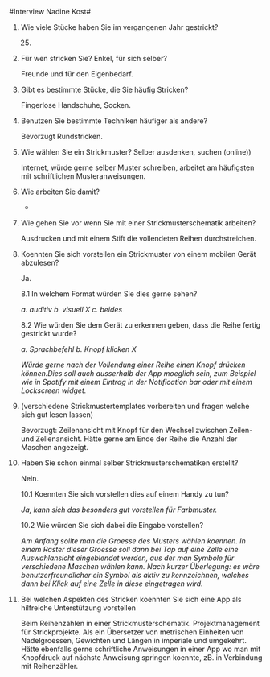 #Interview Nadine Kost#

1. Wie viele Stücke haben Sie im vergangenen Jahr gestrickt?

    25.

2. Für wen stricken Sie? Enkel, für sich selber?

    Freunde und für den Eigenbedarf.

3. Gibt es bestimmte Stücke, die Sie häufig Stricken?

    Fingerlose Handschuhe, Socken.

4. Benutzen Sie bestimmte Techniken häufiger als andere?

    Bevorzugt Rundstricken.

5. Wie wählen Sie ein Strickmuster? Selber ausdenken, suchen (online))

    Internet, würde gerne selber Muster schreiben, arbeitet am häufigsten mit schriftlichen Musteranweisungen.

6. Wie arbeiten Sie damit?

    -

7. Wie gehen Sie vor wenn Sie mit einer Strickmusterschematik arbeiten?

    Ausdrucken und mit einem Stift die vollendeten Reihen durchstreichen.

8. Koennten Sie sich vorstellen ein Strickmuster von einem mobilen Gerät abzulesen?

    Ja.

    8.1 In welchem Format würden Sie dies gerne sehen? 

    _a. auditiv
    b. visuell X
    c. beides_

    8.2 Wie würden Sie dem Gerät zu erkennen geben, dass die Reihe fertig gestrickt wurde?

    _a. Sprachbefehl 
    b. Knopf klicken X_

    _Würde gerne nach der Vollendung einer Reihe einen Knopf drücken können.Dies soll auch ausserhalb der App moeglich sein, zum Beispiel wie in Spotify mit einem Eintrag in der Notification bar oder mit einem Lockscreen widget._

9. (verschiedene Strickmustertemplates vorbereiten und fragen welche sich gut lesen lassen)

	Bevorzugt: Zeilenansicht mit Knopf für den Wechsel zwischen Zeilen- und Zellenansicht.
    Hätte gerne am Ende der Reihe die Anzahl der Maschen angezeigt.

10. Haben Sie schon einmal selber Strickmusterschematiken erstellt?
    
	Nein.

    10.1 Koennten Sie sich vorstellen dies auf einem Handy zu tun?
    
    _Ja, kann sich das besonders gut vorstellen für Farbmuster._

    10.2 Wie würden Sie sich dabei die Eingabe vorstellen?
    
    _Am Anfang sollte man die Groesse des Musters wählen koennen.
    In einem Raster dieser Groesse soll dann bei Tap auf eine Zelle eine Auswahlansicht eingeblendet werden, aus der man Symbole für verschiedene Maschen wählen kann.
    Nach kurzer Überlegung: es wäre benutzerfreundlicher ein Symbol als aktiv zu kennzeichnen, welches dann bei Klick auf eine Zelle in diese eingetragen wird._

11. Bei welchen Aspekten des Stricken koennten Sie sich eine App als hilfreiche Unterstützung vorstellen 
	
    Beim Reihenzählen in einer Strickmusterschematik.
    Projektmanagement für Strickprojekte.
    Als ein Übersetzer von metrischen Einheiten von Nadelgroessen, Gewichten und Längen in imperiale und umgekehrt.
    Hätte ebenfalls gerne schriftliche Anweisungen in einer App wo man mit Knopfdruck auf nächste Anweisung springen koennte, zB. in Verbindung mit Reihenzähler.

